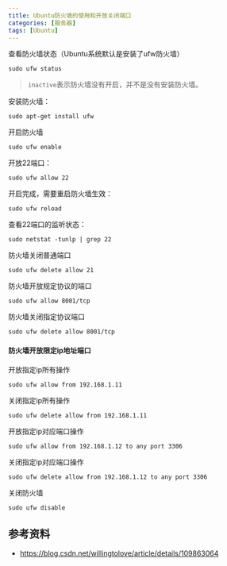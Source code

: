 ```yaml
---
title: Ubuntu防火墙的使用和开放关闭端口
categories: [服务器]
tags: [Ubuntu]
---
```


查看防火墙状态（Ubuntu系统默认是安装了ufw防火墙）

```shell
sudo ufw status
```

> `inactive`表示防火墙没有开启，并不是没有安装防火墙。

安装防火墙：

```shell
sudo apt-get install ufw
```

开启防火墙

```shell
sudo ufw enable
```

开放22端口：

```shell
sudo ufw allow 22
```

开启完成，需要重启防火墙生效：

```shell
sudo ufw reload
```

查看22端口的监听状态：

```shell
sudo netstat -tunlp | grep 22      
```

防火墙关闭普通端口

```shell
sudo ufw delete allow 21
```

防火墙开放规定协议的端口

```shell
sudo ufw allow 8001/tcp
```

防火墙关闭指定协议端口

```shell
sudo ufw delete allow 8001/tcp 
```

#### 防火墙开放限定ip地址端口

开放指定ip所有操作

```shell
sudo ufw allow from 192.168.1.11
```

关闭指定ip所有操作

```shell
sudo ufw delete allow from 192.168.1.11
```

开放指定ip对应端口操作

```shell
sudo ufw allow from 192.168.1.12 to any port 3306
```

关闭指定ip对应端口操作

```shell
sudo ufw delete allow from 192.168.1.12 to any port 3306
```

关闭防火墙

```shell
sudo ufw disable
```



## 参考资料

- https://blog.csdn.net/willingtolove/article/details/109863064

